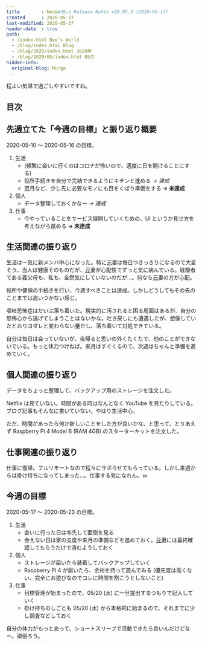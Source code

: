 ```yaml
---
title        : Neo&#39;s Release Notes v29.05.3 (2020-05-17)
created      : 2020-05-17
last-modified: 2020-05-17
header-date  : true
path:
  - /index.html Neo's World
  - /blog/index.html Blog
  - /blog/2020/index.html 2020年
  - /blog/2020/05/index.html 05月
hidden-info:
  original-blog: Murga
---
```


程よい気温で過ごしやすいですね。

## 目次

## 先週立てた「今週の目標」と振り返り概要

2020-05-10 ～ 2020-05-16 の目標。

1. 生活
    - (頻繁に会いに行くのはコロナが怖いので、適度に日を開けることにする)
    - 役所手続きを自分で完結できるようにキチンと進める _→ 達成_
    - 翌月など、少し先に必要なモノにも目をくばり準備をする __→ 未達成__
2. 個人
    - データ整理しておくかなー _→ 達成_
3. 仕事
    - 今やっていることをサービス展開していくための、UI というか見せ方を考えながら進める __→ 未達成__

## 生活関連の振り返り

生活は一気に新メンバ中心になった。特に<ins datetime="2021-03-26T00:00Z">元</ins>妻は毎日つきっきりになるので大変そう。当人は健康そのものだが、<ins datetime="2021-03-26T00:00Z">元</ins>妻が心配性でずっと気に病んでいる。経験者である義父母も、私も、全然気にしていないのだが…。何なら<ins datetime="2021-03-26T00:00Z">元</ins>妻の方が心配。

役所や健保の手続きを行い、今週すべきことは達成。しかしどうしてもその先のことまでは追いつかない感じ。

嘔吐恐怖症はだいぶ落ち着いた。現実的に汚されると困る局面はあるが、自分の恐怖心から逃げてしまうことはないかな。吐き戻しにも遭遇したが、想像していたとおりヨダレと変わらない量だし、落ち着いて対処できている。

自分は毎日は会っていないが、夜帰ると思いの外くたくたで、他のことができないでいる。もっと体力つけねば。来月はすぐくるので、次週はちゃんと準備を進めていく。

## 個人関連の振り返り

データをちょっと整理して、バックアップ用のストレージを注文した。

Netflix は見ていない。時間がある時はなんとなく YouTube を見たりしている。ブログ記事もそんなに書いていない。やはり生活中心。

ただ、時間があったら何か新しいことをした方が良いかな、と思って、とりあえず Raspberry Pi 4 Model B (RAM 4GB) のスターターキットを注文した。

## 仕事関連の振り返り

仕事に復帰。フルリモートなので程々にサボらせてもらっている。しかし来週からは掛け持ちになってしまった…。仕事する気になれん。ｗ

## 今週の目標

2020-05-17 ～ 2020-05-23 の目標。

1. 生活
    - 会いに行った日は率先して面倒を見る
    - 会えない日は家の支度や来月の準備などを進めておく。<ins datetime="2021-03-26T00:00Z">元</ins>妻には最終確認してもらうだけで済むようしておく
2. 個人
    - ストレージが届いたら装着してバックアップしていく
    - Raspberry Pi 4 が届いたら、余裕を持って遊んでみる (優先度は高くない、完全にお遊びなのでコレに時間を割こうとしないこと)
3. 仕事
    - 目標管理が始まったので、05/20 (水) に一旦提出するつもりで記入していく
    - 掛け持ちのしごとも 05/20 (水) から本格的に始まるので、それまでに少し調査などしておく

自分の体力がもっとあって、ショートスリープで活動できたら良いんだけどなー。頑張ろう。
